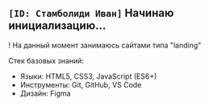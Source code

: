 ## `[ID: Стамболиди Иван]`  Начинаю инициализацию...
! На данный момент занимаюсь сайтами типа "landing"

Стек базовых знаний:
- Языки: HTML5, CSS3, JavaScript (ES6+)
- Инструменты: Git, GitHub, VS Code
- Дизайн: Figma
